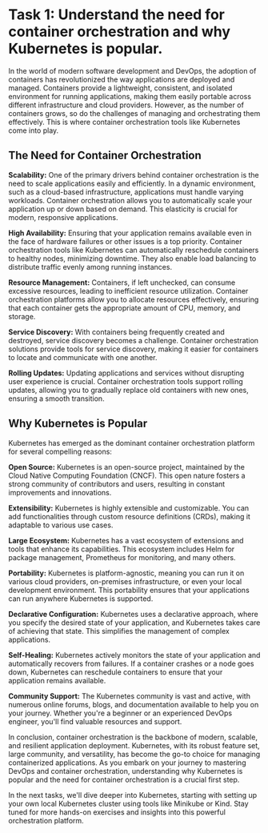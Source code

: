 # Task 1: Understand the need for container orchestration and why Kubernetes is popular.

In the world of modern software development and DevOps, the adoption of containers has revolutionized the way applications are deployed and managed. Containers provide a lightweight, consistent, and isolated environment for running applications, making them easily portable across different infrastructure and cloud providers. However, as the number of containers grows, so do the challenges of managing and orchestrating them effectively. This is where container orchestration tools like Kubernetes come into play.

## **The Need for Container Orchestration**

**Scalability:** One of the primary drivers behind container orchestration is the need to scale applications easily and efficiently. In a dynamic environment, such as a cloud-based infrastructure, applications must handle varying workloads. Container orchestration allows you to automatically scale your application up or down based on demand. This elasticity is crucial for modern, responsive applications.

**High Availability:** Ensuring that your application remains available even in the face of hardware failures or other issues is a top priority. Container orchestration tools like Kubernetes can automatically reschedule containers to healthy nodes, minimizing downtime. They also enable load balancing to distribute traffic evenly among running instances.

**Resource Management:** Containers, if left unchecked, can consume excessive resources, leading to inefficient resource utilization. Container orchestration platforms allow you to allocate resources effectively, ensuring that each container gets the appropriate amount of CPU, memory, and storage.

**Service Discovery:** With containers being frequently created and destroyed, service discovery becomes a challenge. Container orchestration solutions provide tools for service discovery, making it easier for containers to locate and communicate with one another.

**Rolling Updates:** Updating applications and services without disrupting user experience is crucial. Container orchestration tools support rolling updates, allowing you to gradually replace old containers with new ones, ensuring a smooth transition.

## **Why Kubernetes is Popular**

Kubernetes has emerged as the dominant container orchestration platform for several compelling reasons:

**Open Source:** Kubernetes is an open-source project, maintained by the Cloud Native Computing Foundation (CNCF). This open nature fosters a strong community of contributors and users, resulting in constant improvements and innovations.

**Extensibility:** Kubernetes is highly extensible and customizable. You can add functionalities through custom resource definitions (CRDs), making it adaptable to various use cases.

**Large Ecosystem:** Kubernetes has a vast ecosystem of extensions and tools that enhance its capabilities. This ecosystem includes Helm for package management, Prometheus for monitoring, and many others.

**Portability:** Kubernetes is platform-agnostic, meaning you can run it on various cloud providers, on-premises infrastructure, or even your local development environment. This portability ensures that your applications can run anywhere Kubernetes is supported.

**Declarative Configuration:** Kubernetes uses a declarative approach, where you specify the desired state of your application, and Kubernetes takes care of achieving that state. This simplifies the management of complex applications.

**Self-Healing:** Kubernetes actively monitors the state of your application and automatically recovers from failures. If a container crashes or a node goes down, Kubernetes can reschedule containers to ensure that your application remains available.

**Community Support:** The Kubernetes community is vast and active, with numerous online forums, blogs, and documentation available to help you on your journey. Whether you're a beginner or an experienced DevOps engineer, you'll find valuable resources and support.

In conclusion, container orchestration is the backbone of modern, scalable, and resilient application deployment. Kubernetes, with its robust feature set, large community, and versatility, has become the go-to choice for managing containerized applications. As you embark on your journey to mastering DevOps and container orchestration, understanding why Kubernetes is popular and the need for container orchestration is a crucial first step.

In the next tasks, we'll dive deeper into Kubernetes, starting with setting up your own local Kubernetes cluster using tools like Minikube or Kind. Stay tuned for more hands-on exercises and insights into this powerful orchestration platform.